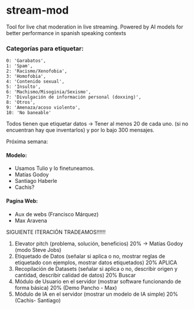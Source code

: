 # stream-mod
Tool for live chat moderation in live streaming. Powered by AI models for better performance in spanish speaking contexts


### Categorías para etiquetar:
    0: 'Garabatos',
    1: 'Spam',
    2: 'Racismo/Xenofobia',
    3: 'Homofobia',
    4: 'Contenido sexual',
    5: 'Insulto',
    6: 'Machismo/Misoginia/Sexismo',
    7: 'Divulgación de información personal (doxxing)',
    8: 'Otros',
    9: 'Amenaza/acoso violento',
    10: 'No baneable'


Todos tienen que etiquetar datos -> Tener al menos 20 de cada uno. (si no encuentran hay que inventarlos) y por lo bajo 300 mensajes.



Próxima semana:

#### Modelo:
- Usamos Tulio y lo finetuneamos.
- Matías Godoy
- Santiago Haberle
- Cachis?
#### Pagína Web:
- Aux de webs (Francisco Márquez)
- Max Aravena

SIGUIENTE ITERACIÓN TRADEAMOS!!!!!!



1. Elevator pitch (problema, solución, beneficios) 20% -> Matías Godoy (modo Steve Jobs)
2. Etiquetado de Datos (señalar si aplica o no, mostrar reglas de etiquetado con ejemplos, mostrar datos etiquetados) 20% APLICA
3. Recopilación de Datasets (señalar si aplica o no, describir origen y cantidad, describir calidad de datos) 20% Buscar
4. Módulo de Usuario en el servidor (mostrar software funcionando de forma básica) 20% (Demo Pancho - Max)
5. Módulo de IA en el servidor (mostrar un modelo de IA simple) 20% (Cachis- Santiago)

